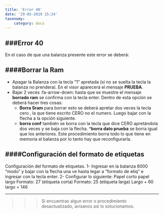 ```yaml
---
title: 'Error 40'
date: '29-05-2019 15:24'
taxonomy:
    category: docs
---
```


###Error 40
------------
En el caso de que una balanza presente este error se deberá:

####Borrar la Ram
------------
* Apagar la Balanza con la tecla “1” apretada (si no se suelta la tecla la balanza no prendera). En el visor aparecerá el mensaje **PRUEBA**.
* Bajar 2 veces :fa-arrow-down: hasta que se muestre el mensaje **borrado ram** se confirma con la tecla enter. Dentro de esta opción se deberá hacer tres cosas:
	* **Borra Sram** para borrar esto se deberá apretar dos veces la tecla cero , la que tiene escrito CERO no el numero. Luego bajar con la flecha a la opción siguiente.
	* **borra conf** también se borra con la tecla que dice CERO apretándola dos veces y  se baja con la flecha.
	***borra dato prueba** se borra igual que los anteriores.
Este procedimiento borra todo lo que tiene en memoria al balanza por lo tanto hay que reconfigurarla.

####Configuración del formato de etiquetas
------------
Configuración del formato de etiquetas.
1-	Ingresar en la balanza 6000 “modo” y bajar con la flecha una ve hasta legar a “formato de etiq” e ingresar con la tecla enter.
2-	Configurar lo siguiente:
Papel corto					papel largo
Formato: 27 (etiqueta corta)			Formato: 25 (etiqueta larga)
 Largo +  60                            			 largo =  146



------------

>>>Si encuentras algun error o procedimiento desactualizado, avisanos asi lo solucionamos.